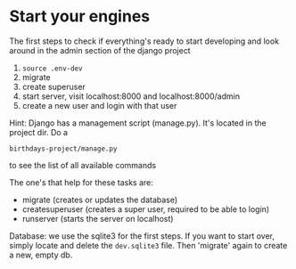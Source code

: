 Start your engines
==================

The first steps to check if everything's ready to start developing and look around in the admin section of the django project

1. `source .env-dev`
2. migrate
3. create superuser
4. start server, visit localhost:8000 and localhost:8000/admin
5. create a new user and login with that user


Hint:
Django has a management script (manage.py). It's located in the project dir. Do a

    birthdays-project/manage.py

to see the list of all available commands

The one's that help for these tasks are:

* migrate (creates or updates the database)
* createsuperuser (creates a super user, required to be able to login)
* runserver (starts the server on localhost)

Database: we use the sqlite3 for the first steps. If you want to start over, simply locate and delete the `dev.sqlite3` file. Then 'migrate' again to create a new, empty db.